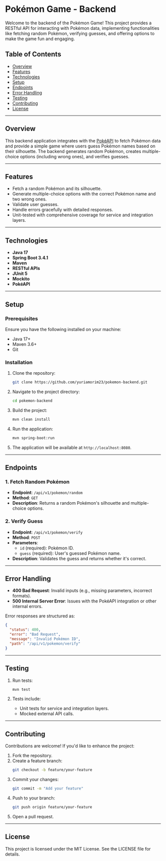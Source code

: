 # Pokémon Game - Backend

Welcome to the backend of the Pokémon Game! This project provides a RESTful API for interacting with Pokémon data, implementing functionalities like fetching random Pokémon, verifying guesses, and offering options to make the game fun and engaging.

## Table of Contents

- [Overview](#overview)
- [Features](#features)
- [Technologies](#technologies)
- [Setup](#setup)
- [Endpoints](#endpoints)
- [Error Handling](#error-handling)
- [Testing](#testing)
- [Contributing](#contributing)
- [License](#license)

---

## Overview

This backend application integrates with the [PokéAPI](https://pokeapi.co/) to fetch Pokémon data and provide a simple game where users guess Pokémon names based on their silhouette. The backend generates random Pokémon, creates multiple-choice options (including wrong ones), and verifies guesses.

---

## Features

- Fetch a random Pokémon and its silhouette.
- Generate multiple-choice options with the correct Pokémon name and two wrong ones.
- Validate user guesses.
- Handle errors gracefully with detailed responses.
- Unit-tested with comprehensive coverage for service and integration layers.

---

## Technologies

- **Java 17**
- **Spring Boot 3.4.1**
- **Maven**
- **RESTful APIs**
- **JUnit 5**
- **Mockito**
- **PokéAPI**

---

## Setup

### Prerequisites

Ensure you have the following installed on your machine:

- Java 17+
- Maven 3.6+
- Git

### Installation

1. Clone the repository:
   ```bash
   git clone https://github.com/yuriamorim23/pokemon-backend.git
   ```

2. Navigate to the project directory:
   ```bash
   cd pokemon-backend
   ```

3. Build the project:
   ```bash
   mvn clean install
   ```

4. Run the application:
   ```bash
   mvn spring-boot:run
   ```

5. The application will be available at `http://localhost:8080`.

---

## Endpoints

### 1. Fetch Random Pokémon
- **Endpoint**: `/api/v1/pokemon/random`
- **Method**: `GET`
- **Description**: Returns a random Pokémon's silhouette and multiple-choice options.

### 2. Verify Guess
- **Endpoint**: `/api/v1/pokemon/verify`
- **Method**: `POST`
- **Parameters**:
  - `id` (required): Pokémon ID.
  - `guess` (required): User's guessed Pokémon name.
- **Description**: Validates the guess and returns whether it's correct.

---

## Error Handling

- **400 Bad Request**: Invalid inputs (e.g., missing parameters, incorrect formats).
- **500 Internal Server Error**: Issues with the PokéAPI integration or other internal errors.

Error responses are structured as:
```json
{
  "status": 400,
  "error": "Bad Request",
  "message": "Invalid Pokémon ID",
  "path": "/api/v1/pokemon/verify"
}
```

---

## Testing

1. Run tests:
   ```bash
   mvn test
   ```

2. Tests include:
   - Unit tests for service and integration layers.
   - Mocked external API calls.

---

## Contributing

Contributions are welcome! If you'd like to enhance the project:

1. Fork the repository.
2. Create a feature branch:
   ```bash
   git checkout -b feature/your-feature
   ```
3. Commit your changes:
   ```bash
   git commit -m "Add your feature"
   ```
4. Push to your branch:
   ```bash
   git push origin feature/your-feature
   ```
5. Open a pull request.

---

## License

This project is licensed under the MIT License. See the LICENSE file for details.
